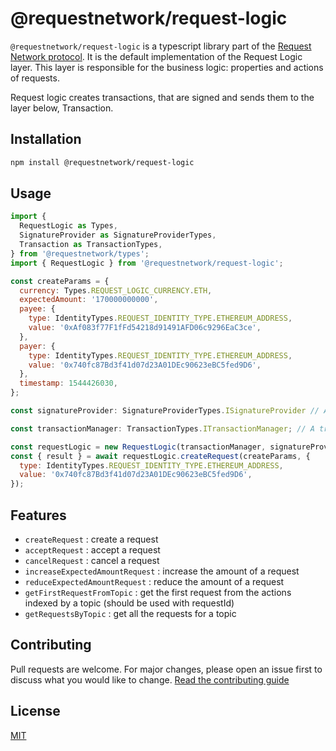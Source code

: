 # @requestnetwork/request-logic

`@requestnetwork/request-logic` is a typescript library part of the [Request Network protocol](https://github.com/RequestNetwork/requestNetwork).
It is the default implementation of the Request Logic layer. This layer is responsible for the business logic: properties and actions of requests.

Request logic creates transactions, that are signed and sends them to the layer below, Transaction.

## Installation

```bash
npm install @requestnetwork/request-logic
```

## Usage

```javascript
import {
  RequestLogic as Types,
  SignatureProvider as SignatureProviderTypes,
  Transaction as TransactionTypes,
} from '@requestnetwork/types';
import { RequestLogic } from '@requestnetwork/request-logic';

const createParams = {
  currency: Types.REQUEST_LOGIC_CURRENCY.ETH,
  expectedAmount: '170000000000',
  payee: {
    type: IdentityTypes.REQUEST_IDENTITY_TYPE.ETHEREUM_ADDRESS,
    value: '0xAf083f77F1fFd54218d91491AFD06c9296EaC3ce',
  },
  payer: {
    type: IdentityTypes.REQUEST_IDENTITY_TYPE.ETHEREUM_ADDRESS,
    value: '0x740fc87Bd3f41d07d23A01DEc90623eBC5fed9D6',
  },
  timestamp: 1544426030,
};

const signatureProvider: SignatureProviderTypes.ISignatureProvider // A signature provider, for example @requestnetwork/epk-signature

const transactionManager: TransactionTypes.ITransactionManager; // A transaction manager, for example @requestnetwork/transaction-manager

const requestLogic = new RequestLogic(transactionManager, signatureProvider);
const { result } = await requestLogic.createRequest(createParams, {
  type: IdentityTypes.REQUEST_IDENTITY_TYPE.ETHEREUM_ADDRESS,
  value: '0x740fc87Bd3f41d07d23A01DEc90623eBC5fed9D6',
});
```

## Features

- `createRequest` : create a request
- `acceptRequest` : accept a request
- `cancelRequest` : cancel a request
- `increaseExpectedAmountRequest` : increase the amount of a request
- `reduceExpectedAmountRequest` : reduce the amount of a request
- `getFirstRequestFromTopic` : get the first request from the actions indexed by a topic (should be used with requestId)
- `getRequestsByTopic` : get all the requests for a topic

## Contributing

Pull requests are welcome. For major changes, please open an issue first to discuss what you would like to change.
[Read the contributing guide](https://github.com/RequestNetwork/requestNetwork/blob/master/CONTRIBUTING.md)

## License

[MIT](https://github.com/RequestNetwork/requestNetwork/blob/develop-v2/LICENSE)
